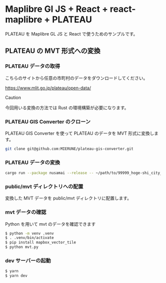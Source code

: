 # Maplibre Gl JS + React + react-maplibre + PLATEAU

PLATEAU を Maplibre GL JS と React で使うためのサンプルです。

## PLATEAU の MVT 形式への変換

### PLATEAU データの取得

こちらのサイトから任意の市町村のデータをダウンロードしてください。

https://www.mlit.go.jp/plateau/open-data/

> [!CAUTION]
> 今回用いる変換の方法では Rust の環境構築が必要になります。

### PLATEAU GIS Converter のクローン

PLATEAU GIS Converter を使って PLATEAU のデータを MVT 形式に変換します。

```sh
git clone git@github.com:MIERUNE/plateau-gis-converter.git
```

### PLATEAU データの変換

```sh
cargo run --package nusamai --release -- ~/path/to/99999_hoge-shi_city_2023_citygml_1_op/udx/*/*_6697_op.gml --sink mvt --output mvt
```

### public/mvt ディレクトリへの配置

変換した MVT データを public/mvt ディレクトリに配置します。

### mvt データの確認

Python を用いて mvt のデータを確認できます

```sh
$ python -m venv .venv
$ . .venv/bin/activate
$ pip install mapbox_vector_tile
$ python mvt.py
```

### dev サーバーの起動

```sh
$ yarn
$ yarn dev
```
